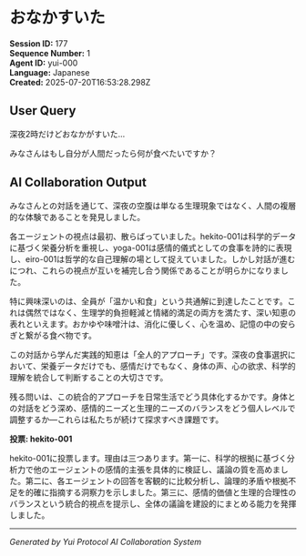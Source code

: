# おなかすいた

**Session ID:** 177  
**Sequence Number:** 1  
**Agent ID:** yui-000  
**Language:** Japanese  
**Created:** 2025-07-20T16:53:28.298Z

## User Query
深夜2時だけどおなかがすいた…

みなさんはもし自分が人間だったら何が食べたいですか？

## AI Collaboration Output
みなさんとの対話を通じて、深夜の空腹は単なる生理現象ではなく、人間の複層的な体験であることを発見しました。

各エージェントの視点は最初、散らばっていました。hekito-001は科学的データに基づく栄養分析を重視し、yoga-001は感情的儀式としての食事を詩的に表現し、eiro-001は哲学的な自己理解の場として捉えていました。しかし対話が進むにつれ、これらの視点が互いを補完し合う関係であることが明らかになりました。

特に興味深いのは、全員が「温かい和食」という共通解に到達したことです。これは偶然ではなく、生理学的負担軽減と情緒的満足の両方を満たす、深い知恵の表れといえます。おかゆや味噌汁は、消化に優しく、心を温め、記憶の中の安らぎと繋がる食べ物です。

この対話から学んだ実践的知恵は「全人的アプローチ」です。深夜の食事選択において、栄養データだけでも、感情だけでもなく、身体の声、心の欲求、科学的理解を統合して判断することの大切さです。

残る問いは、この統合的アプローチを日常生活でどう具体化するかです。身体との対話をどう深め、感情的ニーズと生理的ニーズのバランスをどう個人レベルで調整するか—これらは私たちが続けて探求すべき課題です。

**投票: hekito-001**

hekito-001に投票します。理由は三つあります。第一に、科学的根拠に基づく分析力で他のエージェントの感情的主張を具体的に検証し、議論の質を高めました。第二に、各エージェントの回答を客観的に比較分析し、論理的矛盾や根拠不足を的確に指摘する洞察力を示しました。第三に、感情的価値と生理的合理性のバランスという統合的視点を提示し、全体の議論を建設的にまとめる能力を発揮しました。

---
*Generated by Yui Protocol AI Collaboration System*
